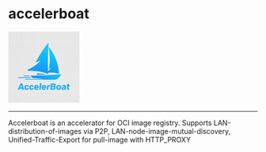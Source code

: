 # accelerboat

![logo](./logo/logo.png)

---

Accelerboat is an accelerator for OCI image registry. Supports LAN-distribution-of-images via P2P, LAN-node-image-mutual-discovery, Unified-Traffic-Export for pull-image with HTTP_PROXY
